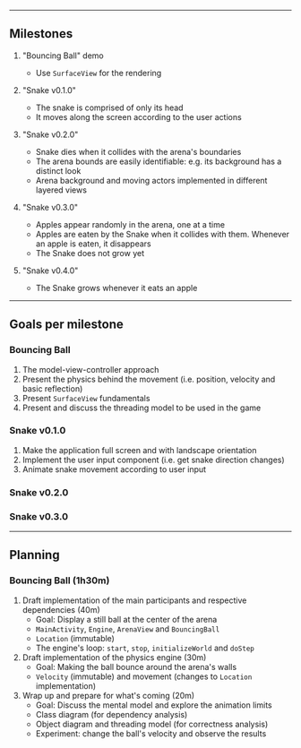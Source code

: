 ----   
## Milestones 
1. "Bouncing Ball" demo 
    * Use `SurfaceView` for the rendering

2. "Snake v0.1.0"
    * The snake is comprised of only its head
    * It moves along the screen according to the user actions
    
3. "Snake v0.2.0"
   * Snake dies when it collides with the arena's boundaries
   * The arena bounds are easily identifiable: e.g. its background has a distinct look
   * Arena background and moving actors implemented in different layered views
   
4. "Snake v0.3.0"
   * Apples appear randomly in the arena, one at a time
   * Apples are eaten by the Snake when it collides with them. Whenever an apple is eaten, it 
   disappears
   * The Snake does not grow yet 

5. "Snake v0.4.0"
   * The Snake grows whenever it eats an apple
    
----   
## Goals per milestone
### Bouncing Ball
1. The model-view-controller approach
2. Present the physics behind the movement (i.e. position, velocity and basic reflection)
3. Present `SurfaceView` fundamentals
4. Present and discuss the threading model to be used in the game   

### Snake v0.1.0
1. Make the application full screen and with landscape orientation
2. Implement the user input component (i.e. get snake direction changes)
3. Animate snake movement according to user input
 
### Snake v0.2.0

### Snake v0.3.0
 
----   
## Planning
### Bouncing Ball (1h30m)
1. Draft implementation of the main participants and respective dependencies (40m)   
   * Goal: Display a still ball at the center of the arena
   * `MainActivity`, `Engine`, `ArenaView` and `BouncingBall`
   * `Location` (immutable)
   * The engine's loop: `start`, `stop`, `initializeWorld` and `doStep`
2. Draft implementation of the physics engine (30m)   
   * Goal: Making the ball bounce around the arena's walls
   * `Velocity` (immutable) and movement (changes to `Location` implementation) 
3. Wrap up and prepare for what's coming (20m)   
   * Goal: Discuss the mental model and explore the animation limits
   * Class diagram (for dependency analysis)
   * Object diagram and threading model (for correctness analysis)
   * Experiment: change the ball's velocity and observe the results